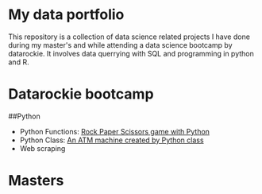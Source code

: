 # My data portfolio
This repository is a collection of data science related projects I have done during my master's and while attending a data science bootcamp by datarockie.
It involves data querrying with SQL and programming in python and R.


# Datarockie bootcamp
##Python
- Python Functions: [Rock Paper Scissors game with Python](https://github.com/Massittha/Data-portfolio/blob/main/hw01_rock_paper_scissors_game.ipynb) 
- Python Class: [An ATM machine created by Python class](https://github.com/Massittha/Data-portfolio/blob/c8b85612c13cc10818028badb507363f2c87011c/hw02_classATM.ipynb)
- Web scraping


# Masters
